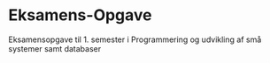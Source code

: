 # Eksamens-Opgave
Eksamensopgave til 1. semester i Programmering og udvikling af små systemer samt databaser 
